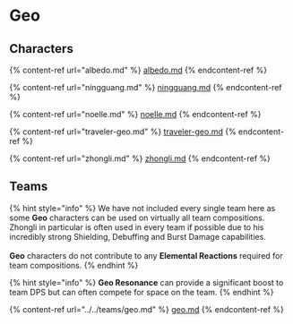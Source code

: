 # Geo

## Characters

{% content-ref url="albedo.md" %}
[albedo.md](albedo.md)
{% endcontent-ref %}

{% content-ref url="ningguang.md" %}
[ningguang.md](ningguang.md)
{% endcontent-ref %}

{% content-ref url="noelle.md" %}
[noelle.md](noelle.md)
{% endcontent-ref %}

{% content-ref url="traveler-geo.md" %}
[traveler-geo.md](traveler-geo.md)
{% endcontent-ref %}

{% content-ref url="zhongli.md" %}
[zhongli.md](zhongli.md)
{% endcontent-ref %}

## Teams

{% hint style="info" %}
We have not included every single team here as some **Geo** characters can be used on virtually all team compositions. Zhongli in particular is often used in every team if possible due to his incredibly strong Shielding, Debuffing and Burst Damage capabilities.\
\
**Geo** characters do not contribute to any **Elemental Reactions** required for team compositions.
{% endhint %}

{% hint style="info" %}
**Geo Resonance** can provide a significant boost to team DPS but can often compete for space on the team.
{% endhint %}

{% content-ref url="../../teams/geo.md" %}
[geo.md](../../teams/geo.md)
{% endcontent-ref %}
